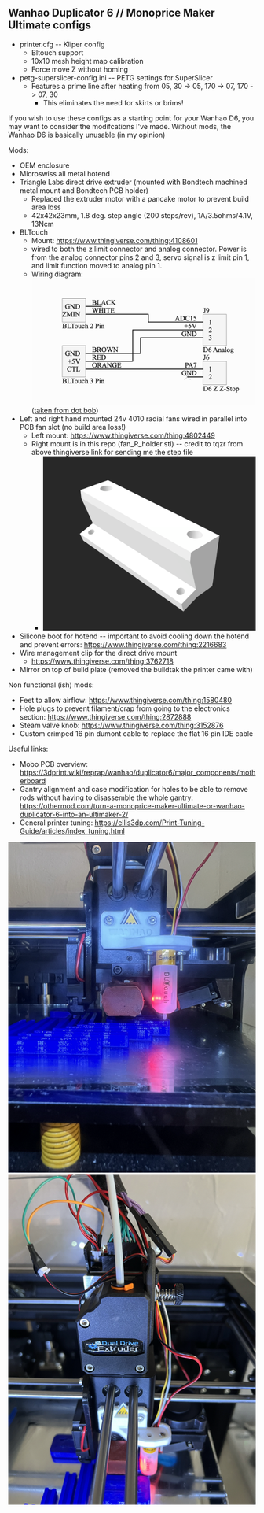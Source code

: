 ## Wanhao Duplicator 6 // Monoprice Maker Ultimate configs

- printer.cfg --  Kliper config
  - Bltouch support
  - 10x10 mesh height map calibration
  - Force move Z without homing
- petg-superslicer-config.ini -- PETG settings for SuperSlicer
  - Features a prime line after heating from 05, 30 -> 05, 170 -> 07, 170 -> 07, 30
    - This eliminates the need for skirts or brims!

If you wish to use these configs as a starting point for your Wanhao D6, you may want to consider the modifcations I've made. Without mods, the Wanhao D6 is basically unusable (in my opinion)


Mods:
- OEM enclosure
- Microswiss all metal hotend 
- Triangle Labs direct drive extruder (mounted with Bondtech machined metal mount and Bondtech PCB holder)
  - Replaced the extruder motor with a pancake motor to prevent build area loss
  -  42x42x23mm, 1.8 deg. step angle (200 steps/rev), 1A/3.5ohms/4.1V, 13Ncm
- BLTouch
  - Mount: https://www.thingiverse.com/thing:4108601
  - wired to both the z limit connector and analog connector. Power is from the analog connector pins 2 and 3, servo signal is z limit pin 1, and limit function moved to analog pin 1.
  - Wiring diagram: ![Wiring diagram](/pics/bltouch-wiring.png) ([taken from dot bob](https://www.thingiverse.com/thing:2483813))
- Left and right hand mounted 24v 4010 radial fans wired in parallel into PCB fan slot (no build area loss!)
  - Left mount: https://www.thingiverse.com/thing:4802449
  - Right mount is in this repo (fan_R_holder.stl) -- credit to tqzr from above thingiverse link for sending me the step file
    - ![fan holder stl](/pics/fan_r_holder.png)
- Silicone boot for hotend -- important to avoid cooling down the hotend and prevent errors: https://www.thingiverse.com/thing:2216683 
- Wire management clip for the direct drive mount
  - https://www.thingiverse.com/thing:3762718
- Mirror on top of build plate (removed the buildtak the printer came with)


Non functional (ish) mods:
- Feet to allow airflow: https://www.thingiverse.com/thing:1580480 
- Hole plugs to prevent filament/crap from going to the electronics section: https://www.thingiverse.com/thing:2872888
- Steam valve knob: https://www.thingiverse.com/thing:3152876 
- Custom crimped 16 pin dumont cable to replace the flat 16 pin IDE cable

Useful links:
- Mobo PCB overview: https://3dprint.wiki/reprap/wanhao/duplicator6/major_components/motherboard
- Gantry alignment and case modification for holes to be able to remove rods without having to disassemble the whole gantry: https://othermod.com/turn-a-monoprice-maker-ultimate-or-wanhao-duplicator-6-into-an-ultimaker-2/
- General printer tuning: https://ellis3dp.com/Print-Tuning-Guide/articles/index_tuning.html

![hot end top](/pics/hotend_top.png)
![hot end bottom](/pics/hotend_bottom.png)